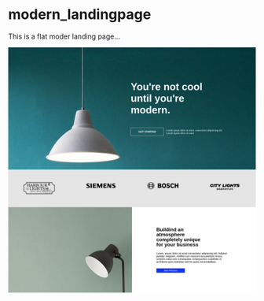 # modern_landingpage
This is a flat moder landing page...



![Web Site](./src/assets/site/screencapture-modern-landingpage-vercel-app-2021-10-07-09_52_15.png)